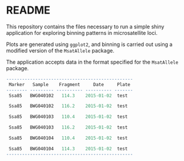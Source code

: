 # README

This repository contains the files necessary to run a simple shiny application for exploring binning patterns in microsatellite loci.

Plots are generated using `ggplot2`, and binning is carried out using a modified version of the `MsatAllele` package.

The application accepts data in the format specified for the `MsatAllele` package.

```r
------------------------------------------------
 Marker   Sample    Fragment     Date     Plate 
-------- --------- ---------- ---------- -------
 Ssa85   BWG040102   114.3    2015-01-02  test  

 Ssa85   BWG040102   116.2    2015-01-02  test  

 Ssa85   BWG040103   110.4    2015-01-02  test  

 Ssa85   BWG040103   116.2    2015-01-02  test  

 Ssa85   BWG040104   110.4    2015-01-02  test  

 Ssa85   BWG040104   114.3    2015-01-02  test  
------------------------------------------------
```